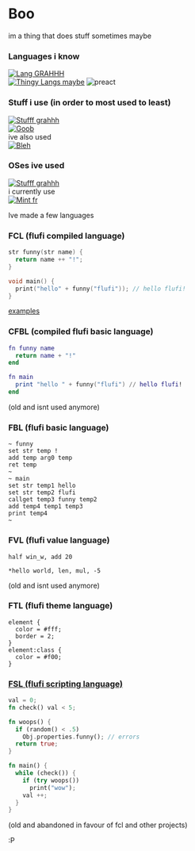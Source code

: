 # Boo
im a thing that does stuff sometimes maybe

### Languages i know
[![Lang GRAHHH](https://skillicons.dev/icons?i=js,nodejs,ts,python,lua,cs)](https://skillicons.dev)<br>
[![Thingy Langs maybe](https://skillicons.dev/icons?i=html,css,md,regex)](https://skillicons.dev)  ![preact](https://go-skill-icons.vercel.app/api/icons?i=preact)

### Stuff i use (in order to most used to least)
[![Stufff grahhh](https://go-skill-icons.vercel.app/api/icons?i=vscode,discord,github,figma,blender,bash)](https://skillicons.dev)<br>
[![Goob](https://skillicons.dev/icons?i=vite,npm,cloudflare)](https://skillicons.dev)<br>
ive also used<br>
[![Bleh](https://skillicons.dev/icons?i=unity,visualstudio)](https://skillicons.dev)<br>

### OSes ive used
[![Stufff grahhh](https://skillicons.dev/icons?i=windows,linux,apple)](https://skillicons.dev) <br>
i currently use<br>
[![Mint fr](https://skillicons.dev/icons?i=mint)](https://skillicons.dev)

Ive made a few languages

### FCL (flufi compiled language)
```c++
str funny(str name) {
  return name ++ "!";
}

void main() {
  print("hello" + funny("flufi")); // hello flufi!
}
```
[examples](https://github.com/Flufi-Boi/Flufi-OS/tree/main/OS/FCL/src)

### CFBL (compiled flufi basic language)
```lua
fn funny name
  return name + "!"
end

fn main
  print "hello " + funny("flufi") // hello flufi!
end
```
(old and isnt used anymore)

### FBL (flufi basic language)
```
~ funny
set str temp !
add temp arg0 temp
ret temp
~
~ main
set str temp1 hello
set str temp2 flufi
callget temp3 funny temp2
add temp4 temp1 temp3
print temp4
~
```

### FVL (flufi value language)
```
half win_w, add 20
```
```
*hello world, len, mul, -5
```
(old and isnt used anymore)

### FTL (flufi theme language)
```
element {
  color = #fff;
  border = 2;
}
element:class {
  color = #f00;
}
```

### [FSL (flufi scripting language)](https://github.com/Flufi-Boi/fsl_schtuff)
```rs
val = 0;
fn check() val < 5;

fn woops() {
  if (random() < .5)
    Obj.properties.funny(); // errors
  return true;
}

fn main() {
  while (check()) {
    if (try woops())
      print("wow");
    val ++;
  }
}
```
(old and abandoned in favour of fcl and other projects)

:P

